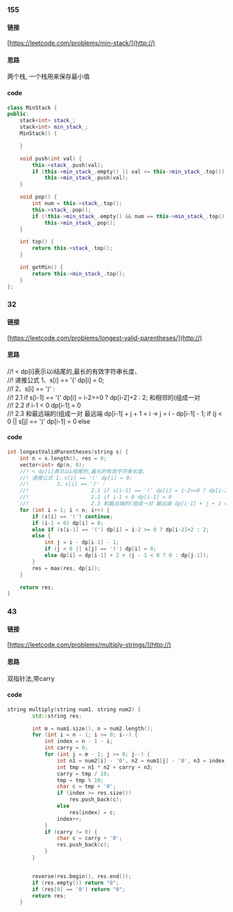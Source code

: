 ### 155
#### 链接
[https://leetcode.com/problems/min-stack/](http://)

#### 思路
两个栈, 一个栈用来保存最小值


#### code
```cpp
class MinStack {
public:
    stack<int> stack_;
    stack<int> min_stack_;
    MinStack() {

    }

    void push(int val) {
        this->stack_.push(val);
        if (this->min_stack_.empty() || val <= this->min_stack_.top())
            this->min_stack_.push(val);
    }

    void pop() {
        int num = this->stack_.top();
        this->stack_.pop();
        if (!this->min_stack_.empty() && num == this->min_stack_.top())
            this->min_stack_.pop();
    }

    int top() {
        return this->stack_.top();
    }

    int getMin() {
        return this->min_stack_.top();
    }
};

```

### 32

#### 链接
[https://leetcode.com/problems/longest-valid-parentheses/](http://)

#### 思路

//! < dp[i]表示以i结尾的,最长的有效字符串长度、  \
    //! 递推公式 1、s[i] == '(' dp[i] = 0;  \
    //!         2、s[i] == ')' :  \
    //!                    2.1 if s[i-1] == '(' dp[i] = i-2>=0 ? dp[i-2]+2 : 2; 和相邻的(组成一对  \
    //!                    2.2 if i-1 < 0 dp[i-1] = 0  \
    //!                    2.3 和最远端的(组成一对 最远端 dp[i-1] + j + 1 = i -> j = i - dp[i-1] - 1; if (j < 0 || s[j] == ')' dp[i-1] = 0 else
    
#### code
```cpp
int longestValidParentheses(string s) {
    int n = s.length(), res = 0;
    vector<int> dp(n, 0);
    //! < dp[i]表示以i结尾的,最长的有效字符串长度、
    //! 递推公式 1、s[i] == '(' dp[i] = 0;
    //!         2、s[i] == ')' :
    //!                    2.1 if s[i-1] == '(' dp[i] = i-2>=0 ? dp[i-2]+2 : 2; 和相邻的(组成一对
    //!                    2.2 if i-1 < 0 dp[i-1] = 0
    //!                    2.3 和最远端的(组成一对 最远端 dp[i-1] + j + 1 = i -> j = i - dp[i-1] - 1; if (j < 0 || s[j] == ')' dp[i-1] = 0 else
    for (int i = 1; i < n; i++) {
        if (s[i] == '(') continue;
        if (i-1 < 0) dp[i] = 0;
        else if (s[i-1] == '(') dp[i] = i-2 >= 0 ? dp[i-2]+2 : 2;
        else {
            int j = i - dp[i-1] - 1;
            if (j < 0 || s[j] == ')') dp[i] = 0;
            else dp[i] = dp[i-1] + 2 + (j - 1 < 0 ? 0 : dp[j-1]);
        }
        res = max(res, dp[i]);
    }

    return res;
}
```

### 43
#### 链接
[https://leetcode.com/problems/multiply-strings/](http://)

#### 思路
双指针法,带carry
#### code
``` cpp
string multiply(string num1, string num2) {
        std::string res;

        int m = num1.size(), n = num2.length();
        for (int i = n - 1; i >= 0; i--) {
            int index = n - 1 - i;
            int carry = 0;
            for (int j = m - 1; j >= 0; j--) {
                int n1 = num2[i] - '0', n2 = num1[j] - '0', n3 = index >= res.size() ? 0 : res[index] - '0';
                int tmp = n1 * n2 + carry + n3;
                carry = tmp / 10;
                tmp = tmp % 10;
                char c = tmp + '0';
                if (index >= res.size())
                    res.push_back(c);
                else
                    res[index] = c;
                index++;
            }
            if (carry != 0) {
                char c = carry + '0';
                res.push_back(c);
            }
        }


        reverse(res.begin(), res.end());
        if (res.empty()) return "0";
        if (res[0] == '0') return "0";
        return res;
    }
```